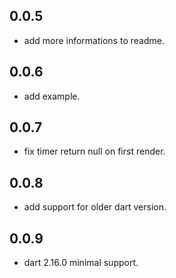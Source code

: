 ## 0.0.5

* add more informations to readme.

## 0.0.6

* add example.

## 0.0.7

* fix timer return null on first render.

## 0.0.8

* add support for older dart version.

## 0.0.9

* dart 2.16.0 minimal support.